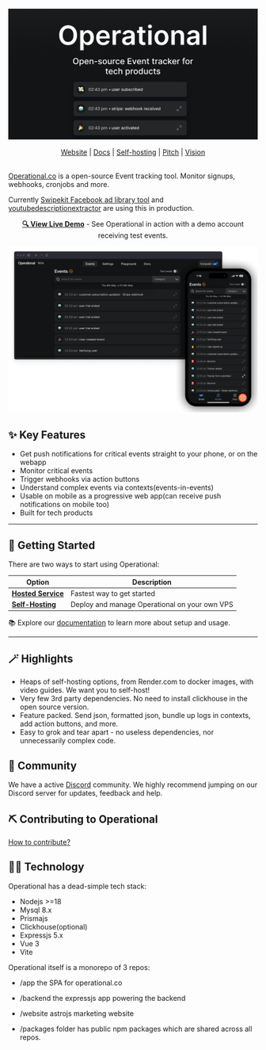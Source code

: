 <p align="center">
  <a href="https://operational.co">
    <img src="media/operational-banner.jpg" width="700px" alt="Operational Event tracker" />
  </a>
</p>

<p align="center">
    <a href="https://operational.co" target="_blank">Website</a> |
    <a href="https://operational.co/api" target="_blank">Docs</a> |
    <a href="https://operational.co/selfhosted/introduction" target="_blank">Self-hosting</a> |
    <a href="https://operational.co/pitch" target="_blank">Pitch</a> |
    <a href="https://operational.co/other/vision" target="_blank">Vision</a>
    <br /><br />
</p>

[Operational.co](https://operational.co) is a open-source Event tracking tool. Monitor signups, webhooks, cronjobs and more.

Currently [Swipekit Facebook ad library tool](https://swipekit.app/articles/facebook-ads-library) and [youtubedescriptionextractor](https://youtubedescriptionextractor.com/) are using this in production.

<p align="center">
  <strong><a href="https://app.operational.co/?signinas=kevin">🔍 View Live Demo</a></strong> - See Operational in action with a demo account receiving test events.
</p>

![Operational Event tracker](media/operational-screenshot.png?v=1)

## ✨ Key Features

- Get push notifications for critical events straight to your phone, or on the webapp
- Monitor critical events
- Trigger webhooks via action buttons
- Understand complex events via contexts(events-in-events)
- Usable on mobile as a progressive web app(can receive push notifications on mobile too)
- Built for tech products

<hr>

## 🚀 Getting Started

There are two ways to start using Operational:

| Option                                                             | Description                                   |
| ------------------------------------------------------------------ | --------------------------------------------- |
| **[Hosted Service](https://operational.co)**                       | Fastest way to get started                    |
| **[Self-Hosting](https://operational.co/selfhosted/introduction)** | Deploy and manage Operational on your own VPS |

📚 Explore our [documentation](https://operational.co/docs/start-here) to learn more about setup and usage.

<hr>

## 🪄 Highlights

- Heaps of self-hosting options, from Render.com to docker images, with video guides. We want you to self-host!
- Very few 3rd party dependencies. No need to install clickhouse in the open source version.
- Feature packed. Send json, formatted json, bundle up logs in contexts, add action buttons, and more.
- Easy to grok and tear apart - no useless dependencies, nor unnecessarily complex code.

## 🏡 Community

We have a active [Discord](https://discord.gg/QmfGeMGM) community. We highly recommend jumping on our Discord server for updates, feedback and help.

## ⛏️ Contributing to Operational

[How to contribute?](https://operational.co/other/contributing)

## 👩‍🔬 Technology

Operational has a dead-simple tech stack:

- Nodejs >=18
- Mysql 8.x
- Prismajs
- Clickhouse(optional)
- Expressjs 5.x
- Vue 3
- Vite

Operational itself is a monorepo of 3 repos:

- /app the SPA for operational.co
- /backend the expressjs app powering the backend

- /website astrojs marketing website
- /packages folder has public npm packages which are shared across all repos.
